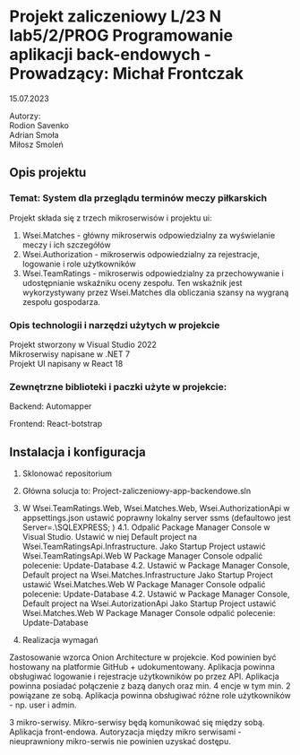 # Projekt zaliczeniowy L/23 N lab5/2/PROG Programowanie aplikacji back-endowych - Prowadzący: Michał Frontczak

15.07.2023

Autorzy:\
Rodion Savenko\
Adrian Smoła\
Miłosz Smoleń
   
## Opis projektu
### Temat: System dla przeglądu terminów meczy piłkarskich

Projekt składa się z trzech mikroserwisów i projektu ui:
1. Wsei.Matches - główny mikroserwis odpowiedzialny za wyświelanie meczy i ich szczegółów
2. Wsei.Authorization - mikroserwis odpowiedzialny za rejestracje, logowanie i role użytkowników
3. Wsei.TeamRatings - mikroserwis odpowiedzialny za przechowywanie i udostępnianie wskaźniku oceny zespołu. 
Ten wskaźnik jest wykorzystywany przez Wsei.Matches dla obliczania szansy na wygraną zespołu gospodarza.

### Opis technologii i narzędzi użytych w projekcie
Projekt stworzony w Visual Studio 2022\
Mikroserwisy napisane w .NET 7\
Projekt UI napisany w React 18

### Zewnętrzne biblioteki i paczki użyte w projekcie:
Backend:
Automapper

Frontend:
React-botstrap

## Instalacja i konfiguracja
1. Sklonować repositorium
2. Główna solucja to: Project-zaliczeniowy-app-backendowe.sln
3. W Wsei.TeamRatings.Web, Wsei.Matches.Web, Wsei.AuthorizationApi w appsettings.json ustawić poprawny lokalny server ssms (defaultowo jest Server=.\\SQLEXPRESS; )
4.1. Odpalić Package Manager Console w Visual Studio. 
Ustawić w niej Default project na Wsei.TeamRatingsApi.Infrastructure.
Jako Startup Project ustawić Wsei.TeamRatingsApi.Web
W Package Manager Console odpalić polecenie: Update-Database
4.2. Ustawić w Package Manager Console, Default project na Wsei.Matches.Infrastructure
Jako Startup Project ustawić Wsei.Matches.Web 
W Package Manager Console odpalić polecenie: Update-Database
4.2. Ustawić w Package Manager Console, Default project na Wsei.AutorizationApi
Jako Startup Project ustawić Wsei.Matches.Web 
W Package Manager Console odpalić polecenie: Update-Database

   

4. Realizacja wymagań

Zastosowanie wzorca Onion Architecture w projekcie. 
Kod powinien być hostowany na platformie GitHub + udokumentowany. 
Aplikacja powinna obsługiwać logowanie i rejestracje użytkowników po przez API. 
Aplikacja powinna posiadać połączenie z bazą danych oraz min. 4 encje w tym min. 2 powiązane ze sobą. 
Aplikacja powinna obsługiwać różne role użytkowników - np. user i admin. 

3 mikro-serwisy.
Mikro-serwisy będą komunikować się między sobą. 
Aplikacja front-endowa.
Autoryzacja między mikro serwisami - nieuprawniony mikro-serwis nie powinien uzyskać dostępu.
